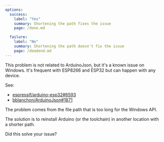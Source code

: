```yaml
---
options:
  success:
    label: "Yes"
    summary: Shortening the path fixes the issue
    page: /done.md

  failure:
    label: "No"
    summary: Shortening the path doesn't fix the issue
    page: /deadend.md
---
```


This problem is not related to ArduinoJson, but it's a known issue on Windows.
It's frequent with ESP8266 and ESP32 but can happen with any device.

See:

* [espressif/arduino-esp32#6593](https://github.com/espressif/arduino-esp32/issues/6593)
* [bblanchon/ArduinoJson#1871](https://github.com/bblanchon/ArduinoJson/issues/1871)

The problem comes from the file path that is too long for the Windows API.

The solution is to reinstall Arduino (or the toolchain) in another location with a shorter path.

Did this solve your issue?
